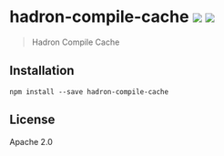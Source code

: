 # hadron-compile-cache [![][travis_img]][travis_url] [![][npm_img]][npm_url]

> Hadron Compile Cache

## Installation

```
npm install --save hadron-compile-cache
```

## License

Apache 2.0

[travis_img]: https://img.shields.io/travis/mongodb-js/hadron-compile-cache.svg?style=flat-square
[travis_url]: https://travis-ci.org/mongodb-js/hadron-compile-cache
[npm_img]: https://img.shields.io/npm/v/hadron-compile-cache.svg?style=flat-square
[npm_url]: https://www.npmjs.org/package/hadron-compile-cache
